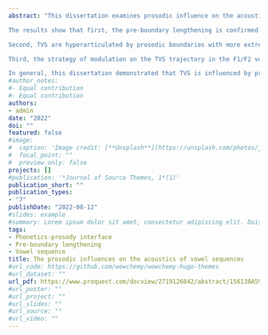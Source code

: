 ```yaml
---
abstract: "This dissertation examines prosodic influence on the acoustic properties of tautosyllabic vowel sequences (TVS) using acoustic data. The analyses focused on how the duration of the TVS, the excursion of the formants, and the movement of the TVS are influenced by prosodic boundaries that follow the speech sound. The prosodic structure is understood as an abstract hierarchical structure of prosodic phrasing in this research. At the boundaries of prosodic constituents, prosodic phrase boundaries introduce systematic phonetic variation in the temporal and spatial properties of segments. Four different TVS (/ai, au, ae, ou/) in three languages with different prosodic characteristics (Chinese as a tone language, English as a stress language, and Japanese as a language with mora as its basic prosodic unit) were investigated. This research serves as the first research to cross-linguistically study how TVS are influenced by prosodic structure.

The results show that first, the pre-boundary lengthening is confirmed in all three languages but implemented differently cross-linguistically. Chinese TVS were less affected by prosody than those in English and Japanese. Monophthongs are less lengthened than TVS pre-boundarily. However, the difference between the lengthening of monophthongs and TVS is yet unclear.

Second, TVS are hyperarticulated by prosodic boundaries with more extreme acoustic properties indicating enhancement of the distinctive features of the vocalic targets. Japanese TVS are different than those in Chinese and English in that the onset vocalic targets are also influenced by prosodic boundaries while the onsets of those in Chinese and English are not. This suggests that in Japanese TVS, the first vocalic target is more salient than in Chinese and English.

Third, the strategy of modulation on the TVS trajectory in the F1/F2 vowel space mainly involved stiffness reduction and target rescaling. This is somehow different than the result reported in the literature of articulatory study on pre-boundary strengthening since stiffness reduction has been found to be the major strategy in pre-boundary prosodic modulation. This result suggests a discrepancy between the acoustic and the articulatory domain.

In general, this dissertation demonstrated that TVS is influenced by prosodic structures, although the effect differs for languages and specific TVS. The effect is slightly different than those on monophthongs, and those found in the articulatory study."
#author_notes:
#- Equal contribution
#- Equal contribution
authors:
- admin
date: "2022"
doi: ""
featured: false
#image:
#  caption: 'Image credit: [**Unsplash**](https://unsplash.com/photos/jdD8gXaTZsc)'
#  focal_point: ""
#  preview_only: false
projects: []
#publication: '*Journal of Source Themes, 1*(1)'
publication_short: ""
publication_types:
- "7"
publishDate: "2022-08-12"
#slides: example
#summary: Lorem ipsum dolor sit amet, consectetur adipiscing elit. Duis posuere tellus ac convallis placerat. Proin tincidunt magna sed ex sollicitudin condimentum.
tags:
- Phonetics-prosody interface
- Pre-boundary lengthening
- Vowel sequence
title: The prosodic influences on the acoustics of vowel sequences
#url_code: https://github.com/wowchemy/wowchemy-hugo-themes
#url_dataset: ""
url_pdf: https://www.proquest.com/docview/2719126842/abstract/156138A59A934EECPQ/1?accountid=14169
#url_poster: ""
#url_project: ""
#url_slides: ""
#url_source: ""
#url_video: ""
---
```


